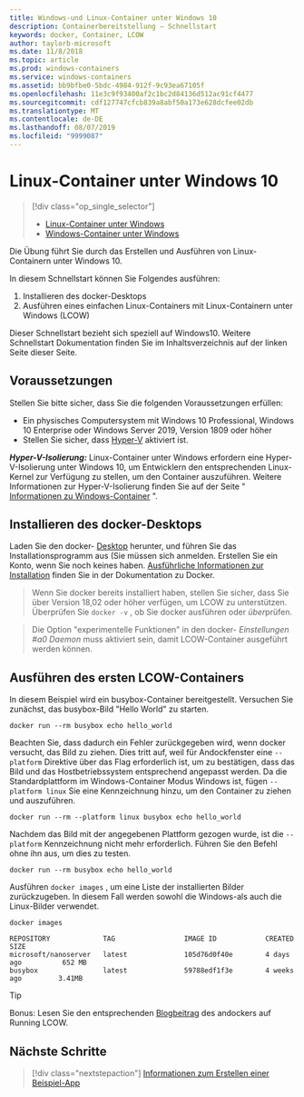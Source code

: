```yaml
---
title: Windows-und Linux-Container unter Windows 10
description: Containerbereitstellung – Schnellstart
keywords: docker, Container, LCOW
author: taylorb-microsoft
ms.date: 11/8/2018
ms.topic: article
ms.prod: windows-containers
ms.service: windows-containers
ms.assetid: bb9bfbe0-5bdc-4984-912f-9c93ea67105f
ms.openlocfilehash: 11e3c9f93400af2c1bc2d84136d512ac91cf4477
ms.sourcegitcommit: cdf127747cfcb839a8abf50a173e628dcfee02db
ms.translationtype: MT
ms.contentlocale: de-DE
ms.lasthandoff: 08/07/2019
ms.locfileid: "9999087"
---
```

# <a name="linux-containers-on-windows-10"></a>Linux-Container unter Windows 10

> [!div class="op_single_selector"]
> - [Linux-Container unter Windows](quick-start-windows-10-linux.md)
> - [Windows-Container unter Windows](quick-start-windows-10.md)

Die Übung führt Sie durch das Erstellen und Ausführen von Linux-Containern unter Windows 10.

In diesem Schnellstart können Sie Folgendes ausführen:

1. Installieren des docker-Desktops
2. Ausführen eines einfachen Linux-Containers mit Linux-Containern unter Windows (LCOW)

Dieser Schnellstart bezieht sich speziell auf Windows10. Weitere Schnellstart Dokumentation finden Sie im Inhaltsverzeichnis auf der linken Seite dieser Seite.

## <a name="prerequisites"></a>Voraussetzungen

Stellen Sie bitte sicher, dass Sie die folgenden Voraussetzungen erfüllen:
- Ein physisches Computersystem mit Windows 10 Professional, Windows 10 Enterprise oder Windows Server 2019, Version 1809 oder höher
- Stellen Sie sicher, dass [Hyper-V](https://docs.microsoft.com/virtualization/hyper-v-on-windows/reference/hyper-v-requirements) aktiviert ist.

***Hyper-V-Isolierung:*** Linux-Container unter Windows erfordern eine Hyper-V-Isolierung unter Windows 10, um Entwicklern den entsprechenden Linux-Kernel zur Verfügung zu stellen, um den Container auszuführen. Weitere Informationen zur Hyper-V-Isolierung finden Sie auf der Seite " [Informationen zu Windows-Container](../about/index.md) ".

## <a name="install-docker-desktop"></a>Installieren des docker-Desktops

Laden Sie den docker- [Desktop](https://store.docker.com/editions/community/docker-ce-desktop-windows) herunter, und führen Sie das Installationsprogramm aus (Sie müssen sich anmelden. Erstellen Sie ein Konto, wenn Sie noch keines haben. [Ausführliche Informationen zur Installation](https://docs.docker.com/docker-for-windows/install) finden Sie in der Dokumentation zu Docker.

> Wenn Sie docker bereits installiert haben, stellen Sie sicher, dass Sie über Version 18,02 oder höher verfügen, um LCOW zu unterstützen. Überprüfen Sie `docker -v` , ob Sie docker ausführen oder *über*prüfen.

> Die Option "experimentelle Funktionen" in den docker- *Einstellungen #a0 Daemon* muss aktiviert sein, damit LCOW-Container ausgeführt werden können.

## <a name="run-your-first-lcow-container"></a>Ausführen des ersten LCOW-Containers

In diesem Beispiel wird ein busybox-Container bereitgestellt. Versuchen Sie zunächst, das busybox-Bild "Hello World" zu starten.

```console
docker run --rm busybox echo hello_world
```

Beachten Sie, dass dadurch ein Fehler zurückgegeben wird, wenn docker versucht, das Bild zu ziehen. Dies tritt auf, weil für Andockfenster eine `--platform` Direktive über das Flag erforderlich ist, um zu bestätigen, dass das Bild und das Hostbetriebssystem entsprechend angepasst werden. Da die Standardplattform im Windows-Container Modus Windows ist, fügen `--platform linux` Sie eine Kennzeichnung hinzu, um den Container zu ziehen und auszuführen.

```console
docker run --rm --platform linux busybox echo hello_world
```

Nachdem das Bild mit der angegebenen Plattform gezogen wurde, ist die `--platform` Kennzeichnung nicht mehr erforderlich. Führen Sie den Befehl ohne ihn aus, um dies zu testen.

```console
docker run --rm busybox echo hello_world
```

Ausführen `docker images` , um eine Liste der installierten Bilder zurückzugeben. In diesem Fall werden sowohl die Windows-als auch die Linux-Bilder verwendet.

```console
docker images

REPOSITORY             TAG                 IMAGE ID            CREATED             SIZE
microsoft/nanoserver   latest              105d76d0f40e        4 days ago          652 MB
busybox                latest              59788edf1f3e        4 weeks ago         3.41MB
```

> [!TIP]
> Bonus: Lesen Sie den entsprechenden [Blogbeitrag](https://blog.docker.com/2018/02/docker-for-windows-18-02-with-windows-10-fall-creators-update/) des andockers auf Running LCOW.

## <a name="next-steps"></a>Nächste Schritte

> [!div class="nextstepaction"]
> [Informationen zum Erstellen einer Beispiel-App](./building-sample-app.md)
